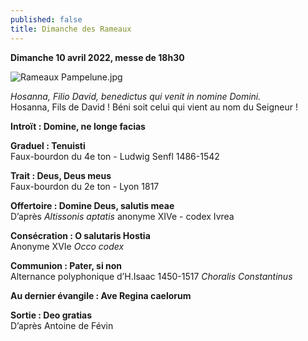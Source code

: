 ```yaml
---
published: false
title: Dimanche des Rameaux
---
```

**Dimanche 10 avril 2022, messe de 18h30**

![Rameaux Pampelune.jpg]({{site.baseurl}}/images/Rameaux%20Pampelune.jpg)

*Hosanna, Filio David, benedictus qui venit in nomine Domini.*  
Hosanna, Fils de David ! Béni soit celui qui vient au nom du Seigneur !

**Introït : Domine, ne longe facias**

**Graduel : Tenuisti**  
Faux-bourdon du 4e ton - Ludwig Senfl 1486-1542

**Trait : Deus, Deus meus**  
Faux-bourdon du 2e ton - Lyon 1817

**Offertoire : Domine Deus, salutis meae**  
D’après *Altissonis aptatis* anonyme XIVe - codex Ivrea

**Consécration : O salutaris Hostia**  
Anonyme XVIe *Occo codex*

**Communion : Pater, si non**  
Alternance polyphonique d’H.Isaac 1450-1517 *Choralis Constantinus*

**Au dernier évangile : Ave Regina caelorum**  

**Sortie : Deo gratias**  
D’après Antoine de Févin